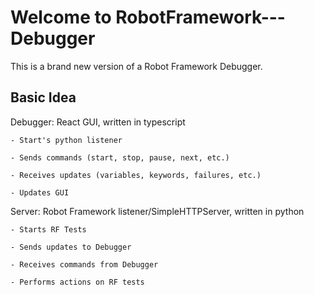 # Welcome to RobotFramework---Debugger

This is a brand new version of a Robot Framework Debugger.

## Basic Idea


Debugger: React GUI, written in typescript

    - Start's python listener

    - Sends commands (start, stop, pause, next, etc.)

    - Receives updates (variables, keywords, failures, etc.)

    - Updates GUI


Server: Robot Framework listener/SimpleHTTPServer, written in python

    - Starts RF Tests

    - Sends updates to Debugger

    - Receives commands from Debugger
    
    - Performs actions on RF tests
